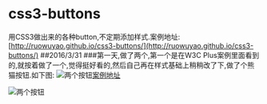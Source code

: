 # css3-buttons
用CSS3做出来的各种button,不定期添加样式.案例地址:[http://ruowuyao.github.io/css3-buttons/](http://ruowuyao.github.io/css3-buttons/)
##2016/3/31
###第一天,做了两个,第一个是在W3C Plus案例里面看到的,就按着做了一个,觉得挺好看的,然后自己再在样式基础上稍稍改了下,做了个熊猫按钮.如下图:
![两个按钮](http://i4.piimg.com/6737712e91cd27ff.png)[案例地址](http://ruowuyao.github.io/css3-buttons/)

![两个按钮](http://pan.baidu.com/s/1c4ZCeU)

